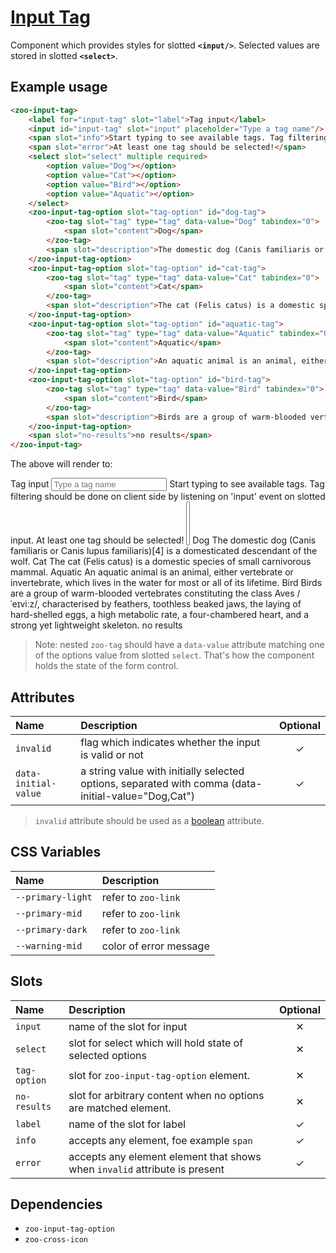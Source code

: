 # [Input Tag](#input-tag)

Component which provides styles for slotted **`<input/>`**. Selected values are stored in slotted **`<select>`**.

## Example usage

```HTML
<zoo-input-tag>
	<label for="input-tag" slot="label">Tag input</label>
	<input id="input-tag" slot="input" placeholder="Type a tag name"/>
	<span slot="info">Start typing to see available tags. Tag filtering should be done on client side by listening on 'input' event on slotted input.</span>
	<span slot="error">At least one tag should be selected!</span>
	<select slot="select" multiple required>
		<option value="Dog"></option>
		<option value="Cat"></option>
		<option value="Bird"></option>
		<option value="Aquatic"></option>
	</select>
	<zoo-input-tag-option slot="tag-option" id="dog-tag">
		<zoo-tag slot="tag" type="tag" data-value="Dog" tabindex="0">
			<span slot="content">Dog</span>
		</zoo-tag>
		<span slot="description">The domestic dog (Canis familiaris or Canis lupus familiaris)[4] is a domesticated descendant of the wolf.</span>
	</zoo-input-tag-option>
	<zoo-input-tag-option slot="tag-option" id="cat-tag">
		<zoo-tag slot="tag" type="tag" data-value="Cat" tabindex="0">
			<span slot="content">Cat</span>
		</zoo-tag>
		<span slot="description">The cat (Felis catus) is a domestic species of small carnivorous mammal.</span>
	</zoo-input-tag-option>
	<zoo-input-tag-option slot="tag-option" id="aquatic-tag">
		<zoo-tag slot="tag" type="tag" data-value="Aquatic" tabindex="0">
			<span slot="content">Aquatic</span>
		</zoo-tag>
		<span slot="description">An aquatic animal is an animal, either vertebrate or invertebrate, which lives in the water for most or all of its lifetime.</span>
	</zoo-input-tag-option>
	<zoo-input-tag-option slot="tag-option" id="bird-tag">
		<zoo-tag slot="tag" type="tag" data-value="Bird" tabindex="0">
			<span slot="content">Bird</span>
		</zoo-tag>
		<span slot="description">Birds are a group of warm-blooded vertebrates constituting the class Aves /ˈeɪviːz/, characterised by feathers, toothless beaked jaws, the laying of hard-shelled eggs, a high metabolic rate, a four-chambered heart, and a strong yet lightweight skeleton.</span>
	</zoo-input-tag-option>
	<span slot="no-results">no results</span>
</zoo-input-tag>
```

The above will render to:

<zoo-input-tag>
	<label for="input-tag" slot="label">Tag input</label>
	<input id="input-tag" slot="input" placeholder="Type a tag name"/>
	<span slot="info">Start typing to see available tags. Tag filtering should be done on client side by listening on 'input' event on slotted input.</span>
	<span slot="error">At least one tag should be selected!</span>
	<select slot="select" multiple required>
		<option value="Dog"></option>
		<option value="Cat"></option>
		<option value="Bird"></option>
		<option value="Aquatic"></option>
	</select>
	<zoo-input-tag-option slot="tag-option" id="dog-tag">
		<zoo-tag slot="tag" type="tag" data-value="Dog" tabindex="0">
			<span slot="content">Dog</span>
		</zoo-tag>
		<span slot="description">The domestic dog (Canis familiaris or Canis lupus familiaris)[4] is a domesticated descendant of the wolf.</span>
	</zoo-input-tag-option>
	<zoo-input-tag-option slot="tag-option" id="cat-tag">
		<zoo-tag slot="tag" type="tag" data-value="Cat" tabindex="0">
			<span slot="content">Cat</span>
		</zoo-tag>
		<span slot="description">The cat (Felis catus) is a domestic species of small carnivorous mammal.</span>
	</zoo-input-tag-option>
	<zoo-input-tag-option slot="tag-option" id="aquatic-tag">
		<zoo-tag slot="tag" type="tag" data-value="Aquatic" tabindex="0">
			<span slot="content">Aquatic</span>
		</zoo-tag>
		<span slot="description">An aquatic animal is an animal, either vertebrate or invertebrate, which lives in the water for most or all of its lifetime.</span>
	</zoo-input-tag-option>
	<zoo-input-tag-option slot="tag-option" id="bird-tag">
		<zoo-tag slot="tag" type="tag" data-value="Bird" tabindex="0">
			<span slot="content">Bird</span>
		</zoo-tag>
		<span slot="description">Birds are a group of warm-blooded vertebrates constituting the class Aves /ˈeɪviːz/, characterised by feathers, toothless beaked jaws, the laying of hard-shelled eggs, a high metabolic rate, a four-chambered heart, and a strong yet lightweight skeleton.</span>
	</zoo-input-tag-option>
	<span slot="no-results">no results</span>
</zoo-input-tag>

> Note: nested `zoo-tag` should have a `data-value` attribute matching one of the options value from slotted `select`.
> That's how the component holds the state of the form control.

## Attributes

| **Name**  | **Description**                                        | **Optional** |
| :-------- | :----------------------------------------------------- | :----------: |
| `invalid` | flag which indicates whether the input is valid or not |   &#10003;   |
| `data-initial-value` | a string value with initially selected options, separated with comma (data-initial-value="Dog,Cat") |   &#10003;   |

> `invalid` attribute should be used as a [boolean](https://developer.mozilla.org/en-US/docs/Web/HTML/Attributes#Boolean_Attributes) attribute.

## CSS Variables

| **Name**          | **Description**        |
| :---------------- | :--------------------- |
| `--primary-light` | refer to `zoo-link`    |
| `--primary-mid`   | refer to `zoo-link`    |
| `--primary-dark`  | refer to `zoo-link`    |
| `--warning-mid`   | color of error message |

## Slots

| **Name**     | **Description**                                                            | **Optional** |
| :----------- | :------------------------------------------------------------------------- | :----------: |
| `input`      | name of the slot for input                                                 |   &#10005;   |
| `select`     | slot for select which will hold state of selected options                  |   &#10005;   |
| `tag-option` | slot for `zoo-input-tag-option` element.                                   |   &#10005;   |
| `no-results` | slot for arbitrary content when no options are matched element.            |   &#10005;   |
| `label`      | name of the slot for label                                                 |   &#10003;   |
| `info`       | accepts any element, foe example `span`                                    |   &#10003;   |
| `error`      | accepts any element element that shows when `invalid` attribute is present |   &#10003;   |

## Dependencies

- `zoo-input-tag-option`
- `zoo-cross-icon`
